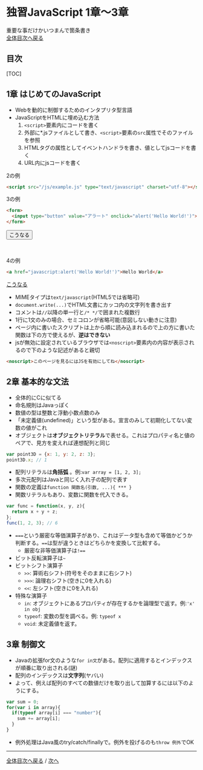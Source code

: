 # 独習JavaScript 1章～3章
重要な事だけかいつまんで箇条書き  
[全体目次へ戻る](index.md)
## 目次
[TOC]

## 1章 はじめてのJavaScript
+ Webを動的に制御するためのインタプリタ型言語
+ JavaScriptをHTMLに埋め込む方法
    1. `<script>`要素内にコードを書く
    2. 外部に*.jsファイルとして書き、`<script>`要素の`src`属性でそのファイルを参照
    3. HTMLタグの属性としてイベントハンドラを書き、値としてjsコードを書く
    4. URL内にjsコードを書く

2の例

```html
<script src="/js/example.js" type="text/javascript" charset="utf-8"></script>
```

3の例

```html
<form>
  <input type="button" value="アラート" onclick="alert('Hello World!')">
</form>
```

<form>
  <input type="button" value="こうなる" onclick="alert('Hello World!')">
</form>
<br>

4の例

```html
<a href="javascript:alert('Hello World!')">Hello World</a>
```

<a href="javascript:alert('Hello World!')">こうなる</a>


+ MIMEタイプは`text/javascript`(HTML5では省略可)
+ `document.write(...)`でHTML文書にカッコ内の文字列を書き出す
+ コメントは`//`以降の単一行と`/* */`で囲まれた複数行
+ 1行に1文のみの場合、セミコロンが省略可能(意図しない動きに注意)
+ ページ内に書いたスクリプトは上から順に読み込まれるので上の方に書いた関数は下の方で使えるが、**逆はできない**
+ jsが無効に設定されているブラウザでは`<noscript>`要素内の内容が表示されるので下のような記述があると親切

```html
<noscript>このページを見るにはJSを有効にしてね</noscript>
```

## 2章 基本的な文法
+ 全体的にCに似てる
+ 命名規則はJavaっぽく
+ 数値の型は整数と浮動小数点数のみ
+ 「未定義値(undefined)」という型がある。宣言のみして初期化してない変数の値がこれ
+ オブジェクトは**オブジェクトリテラル**で表せる。これはプロパティ名と値のペアで、見方を変えれば連想配列と同じ

```js
var point3D = {x: 1, y: 2, z: 3};
point3D.x; // 1
```

+ 配列リテラルは**角括弧** 。例:`var array = [1, 2, 3];`
+ 多次元配列はJavaと同じく入れ子の配列で表す
+ 関数の定義は`function 関数名(引数, ...){ *** }`
+ 関数リテラルもあり、変数に関数を代入できる。

```js
var func = function(x, y, z){
  return x + y + z;
};
func(1, 2, 3); // 6
```

+ `===`という厳密な等価演算子があり、これはデータ型も含めて等価かどうか判断する。`==`は型が違うときはどちらかを変換して比較する。
  - 厳密な非等価演算子は`!==`
+ ビット反転演算子は`~`
+ ビットシフト演算子
    - `>>`: 算術右シフト(符号をそのままに右シフト)
    - `>>>`: 論理右シフト(空きに0を入れる)
    - `<<`: 左シフト(空きに0を入れる)
+ 特殊な演算子
    - `in`: オブジェクトにあるプロパティが存在するかを論理型で返す。例:`'x' in obj`
    - `typeof`: 変数の型を調べる。例: `typeof x`
    - `void`: 未定義値を返す。

## 3章 制御文
+ Javaの拡張for文のような`for in文`がある。配列に適用するとインデックスが順番に取り出される(謎)
+ 配列のインデックスは**文字列**(ヤバい)
+ よって、例えば配列のすべての数値だけを取り出して加算するには以下のようにする。

```js
var sum = 0;
for(var i in array){
  if(typeof array[i] === "number"){
    sum += array[i];
  }
}
```
+ 例外処理はJava風のtry/catch/finallyで。例外を投げるのも`throw 例外`でOK


***

[全体目次へ戻る](index.md) / [次へ](c4.md)
